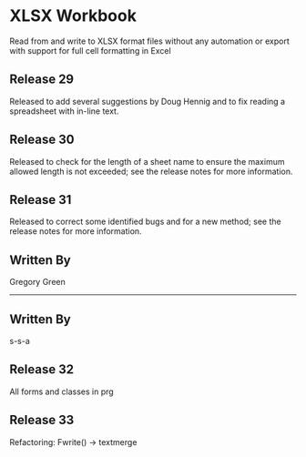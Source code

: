# XLSX Workbook

Read from and write to XLSX format files without any automation or export with support for full cell formatting in Excel

## Release 29

Released to add several suggestions by Doug Hennig and to fix reading a spreadsheet with in-line text.
## Release 30

Released to check for the length of a sheet name to ensure the maximum allowed length is not exceeded; see the release notes for more information.

## Release 31

Released to correct some identified bugs and for a new method; see the release notes for more information.


## Written By

Gregory Green

-------------------------------

## Written By

s-s-a

## Release 32

All forms and classes in prg

## Release 33

Refactoring: Fwrite() -> textmerge
